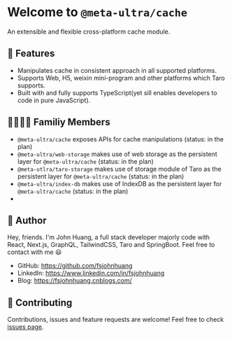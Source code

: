 # Welcome to `@meta-ultra/cache`

An extensible and flexible cross-platform cache module.

## 🌟 Features

- Manipulates cache in consistent approach in all supported platforms.
- Supports Web, H5, weixin mini-program and other platforms which Taro supports.
- Built with and fully supports TypeScript(yet sill enables developers to code in pure JavaScript).

## 👨‍👨‍👦‍👦 Familiy Members

- `@meta-ultra/cache` exposes APIs for cache manipulations (status: in the plan)
- `@meta-ultra/web-storage` makes use of web storage as the persistent layer for `@meta-ultra/cache`  (status: in the plan)
- `@meta-utlra/taro-storage` makes use of storage module of Taro as the persistent layer for `@meta-ultra/cache`  (status: in the plan)
- `@meta-ultra/index-db` makes use of IndexDB as the persistent layer for `@meta-ultra/cache`  (status: in the plan)
- 
## 👶 Author

Hey, friends. I'm John Huang, a full stack developer majorly code with React, Next.js, GraphQL, TailwindCSS, Taro and SpringBoot. Feel free to contact with me 😃

- GitHub: <https://github.com/fsjohnhuang>
- LinkedIn: <https://www.linkedin.com/in/fsjohnhuang>
- Blog: <https://fsjohnhuang.cnblogs.com/>

## 🤝 Contributing

Contributions, issues and feature requests are welcome!
Feel free to check [issues page](https://github.com/meta-ultra/cache/issues).
